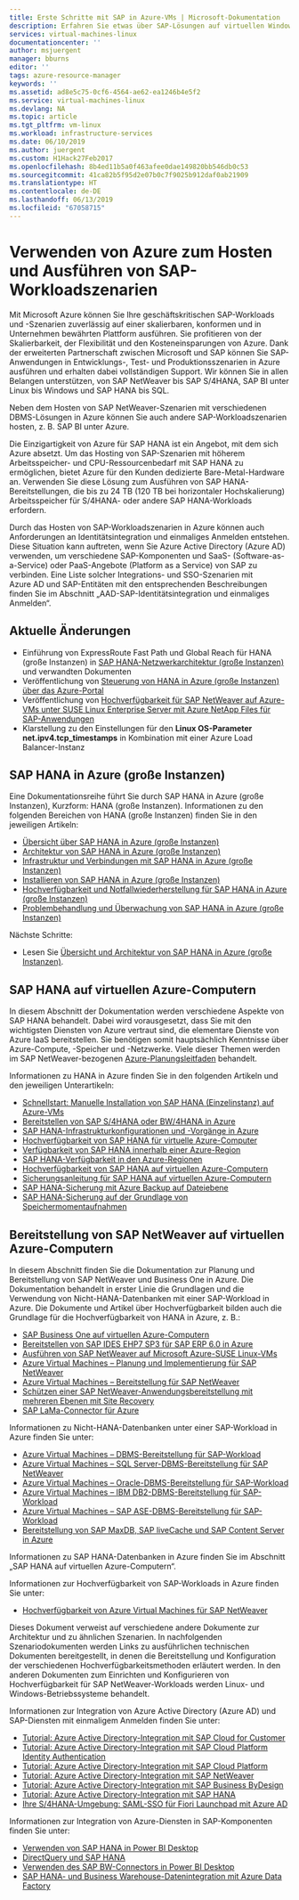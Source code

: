 ```yaml
---
title: Erste Schritte mit SAP in Azure-VMs | Microsoft-Dokumentation
description: Erfahren Sie etwas über SAP-Lösungen auf virtuellen Windows-Computern in Microsoft Azure.
services: virtual-machines-linux
documentationcenter: ''
author: msjuergent
manager: bburns
editor: ''
tags: azure-resource-manager
keywords: ''
ms.assetid: ad8e5c75-0cf6-4564-ae62-ea1246b4e5f2
ms.service: virtual-machines-linux
ms.devlang: NA
ms.topic: article
ms.tgt_pltfrm: vm-linux
ms.workload: infrastructure-services
ms.date: 06/10/2019
ms.author: juergent
ms.custom: H1Hack27Feb2017
ms.openlocfilehash: 8b4ed11b5a0f463afee0dae149820bb546db0c53
ms.sourcegitcommit: 41ca82b5f95d2e07b0c7f9025b912daf0ab21909
ms.translationtype: HT
ms.contentlocale: de-DE
ms.lasthandoff: 06/13/2019
ms.locfileid: "67058715"
---
```

# <a name="use-azure-to-host-and-run-sap-workload-scenarios"></a>Verwenden von Azure zum Hosten und Ausführen von SAP-Workloadszenarien

Mit Microsoft Azure können Sie Ihre geschäftskritischen SAP-Workloads und -Szenarien zuverlässig auf einer skalierbaren, konformen und in Unternehmen bewährten Plattform ausführen. Sie profitieren von der Skalierbarkeit, der Flexibilität und den Kosteneinsparungen von Azure. Dank der erweiterten Partnerschaft zwischen Microsoft und SAP können Sie SAP-Anwendungen in Entwicklungs-, Test- und Produktionsszenarien in Azure ausführen und erhalten dabei vollständigen Support. Wir können Sie in allen Belangen unterstützen, von SAP NetWeaver bis SAP S/4HANA, SAP BI unter Linux bis Windows und SAP HANA bis SQL.

Neben dem Hosten von SAP NetWeaver-Szenarien mit verschiedenen DBMS-Lösungen in Azure können Sie auch andere SAP-Workloadszenarien hosten, z. B. SAP BI unter Azure. 

Die Einzigartigkeit von Azure für SAP HANA ist ein Angebot, mit dem sich Azure absetzt. Um das Hosting von SAP-Szenarien mit höherem Arbeitsspeicher- und CPU-Ressourcenbedarf mit SAP HANA zu ermöglichen, bietet Azure für den Kunden dedizierte Bare-Metal-Hardware an. Verwenden Sie diese Lösung zum Ausführen von SAP HANA-Bereitstellungen, die bis zu 24 TB (120 TB bei horizontaler Hochskalierung) Arbeitsspeicher für S/4HANA- oder andere SAP HANA-Workloads erfordern. 

Durch das Hosten von SAP-Workloadszenarien in Azure können auch Anforderungen an Identitätsintegration und einmaliges Anmelden entstehen. Diese Situation kann auftreten, wenn Sie Azure Active Directory (Azure AD) verwenden, um verschiedene SAP-Komponenten und SaaS- (Software-as-a-Service) oder PaaS-Angebote (Platform as a Service) von SAP zu verbinden. Eine Liste solcher Integrations- und SSO-Szenarien mit Azure AD und SAP-Entitäten mit den entsprechenden Beschreibungen finden Sie im Abschnitt „AAD-SAP-Identitätsintegration und einmaliges Anmelden“.

## <a name="latest-changes"></a>Aktuelle Änderungen

- Einführung von ExpressRoute Fast Path und Global Reach für HANA (große Instanzen) in [SAP HANA-Netzwerkarchitektur (große Instanzen)](https://docs.microsoft.com/azure/virtual-machines/workloads/sap/hana-network-architecture) und verwandten Dokumenten
- Veröffentlichung von [Steuerung von HANA in Azure (große Instanzen) über das Azure-Portal](hana-li-portal.md)
- Veröffentlichung von [Hochverfügbarkeit für SAP NetWeaver auf Azure-VMs unter SUSE Linux Enterprise Server mit Azure NetApp Files für SAP-Anwendungen](high-availability-guide-suse-netapp-files.md)
- Klarstellung zu den Einstellungen für den **Linux OS-Parameter net.ipv4.tcp_timestamps** in Kombination mit einer Azure Load Balancer-Instanz






## <a name="sap-hana-on-azure-large-instances"></a>SAP HANA in Azure (große Instanzen)

Eine Dokumentationsreihe führt Sie durch SAP HANA in Azure (große Instanzen), Kurzform: HANA (große Instanzen). Informationen zu den folgenden Bereichen von HANA (große Instanzen) finden Sie in den jeweiligen Artikeln:

- [Übersicht über SAP HANA in Azure (große Instanzen)](https://docs.microsoft.com/azure/virtual-machines/workloads/sap/hana-overview-architecture)
- [Architektur von SAP HANA in Azure (große Instanzen)](https://docs.microsoft.com/azure/virtual-machines/workloads/sap/hana-architecture)
- [Infrastruktur und Verbindungen mit SAP HANA in Azure (große Instanzen)](https://docs.microsoft.com/azure/virtual-machines/workloads/sap/hana-overview-infrastructure-connectivity)
- [Installieren von SAP HANA in Azure (große Instanzen)](https://docs.microsoft.com/azure/virtual-machines/workloads/sap/hana-installation)
- [Hochverfügbarkeit und Notfallwiederherstellung für SAP HANA in Azure (große Instanzen)](https://docs.microsoft.com/azure/virtual-machines/workloads/sap/hana-overview-high-availability-disaster-recovery)
- [Problembehandlung und Überwachung von SAP HANA in Azure (große Instanzen)](https://docs.microsoft.com/azure/virtual-machines/workloads/sap/troubleshooting-monitoring)

Nächste Schritte:

- Lesen Sie [Übersicht und Architektur von SAP HANA in Azure (große Instanzen)](https://docs.microsoft.com/azure/virtual-machines/workloads/sap/hana-overview-architecture).



## <a name="sap-hana-on-azure-virtual-machines"></a>SAP HANA auf virtuellen Azure-Computern
In diesem Abschnitt der Dokumentation werden verschiedene Aspekte von SAP HANA behandelt. Dabei wird vorausgesetzt, dass Sie mit den wichtigsten Diensten von Azure vertraut sind, die elementare Dienste von Azure IaaS bereitstellen. Sie benötigen somit hauptsächlich Kenntnisse über Azure-Compute, -Speicher und -Netzwerke. Viele dieser Themen werden im SAP NetWeaver-bezogenen [Azure-Planungsleitfaden](https://docs.microsoft.com/azure/virtual-machines/workloads/sap/planning-guide) behandelt. 

Informationen zu HANA in Azure finden Sie in den folgenden Artikeln und den jeweiligen Unterartikeln:

- [Schnellstart: Manuelle Installation von SAP HANA (Einzelinstanz) auf Azure-VMs](https://docs.microsoft.com/azure/virtual-machines/workloads/sap/hana-get-started)
- [Bereitstellen von SAP S/4HANA oder BW/4HANA in Azure](https://docs.microsoft.com/azure/virtual-machines/workloads/sap/cal-s4h)
- [SAP HANA-Infrastrukturkonfigurationen und -Vorgänge in Azure](https://docs.microsoft.com/azure/virtual-machines/workloads/sap/hana-vm-operations)
- [Hochverfügbarkeit von SAP HANA für virtuelle Azure-Computer](https://docs.microsoft.com/azure/virtual-machines/workloads/sap/sap-hana-availability-overview)
- [Verfügbarkeit von SAP HANA innerhalb einer Azure-Region](https://docs.microsoft.com/azure/virtual-machines/workloads/sap/sap-hana-availability-one-region)
- [SAP HANA-Verfügbarkeit in den Azure-Regionen](https://docs.microsoft.com/azure/virtual-machines/workloads/sap/sap-hana-availability-across-regions)
- [Hochverfügbarkeit von SAP HANA auf virtuellen Azure-Computern](https://docs.microsoft.com/azure/virtual-machines/workloads/sap/sap-hana-high-availability)
- [Sicherungsanleitung für SAP HANA auf virtuellen Azure-Computern](https://docs.microsoft.com/azure/virtual-machines/workloads/sap/sap-hana-backup-guide)
- [SAP HANA-Sicherung mit Azure Backup auf Dateiebene](https://docs.microsoft.com/azure/virtual-machines/workloads/sap/sap-hana-backup-file-level)
- [SAP HANA-Sicherung auf der Grundlage von Speichermomentaufnahmen](https://docs.microsoft.com/azure/virtual-machines/workloads/sap/sap-hana-backup-storage-snapshots)

 

## <a name="sap-netweaver-deployed-on-azure-virtual-machines"></a>Bereitstellung von SAP NetWeaver auf virtuellen Azure-Computern
In diesem Abschnitt finden Sie die Dokumentation zur Planung und Bereitstellung von SAP NetWeaver und Business One in Azure. Die Dokumentation behandelt in erster Linie die Grundlagen und die Verwendung von Nicht-HANA-Datenbanken mit einer SAP-Workload in Azure. Die Dokumente und Artikel über Hochverfügbarkeit bilden auch die Grundlage für die Hochverfügbarkeit von HANA in Azure, z. B.:

- [SAP Business One auf virtuellen Azure-Computern](https://docs.microsoft.com/azure/virtual-machines/workloads/sap/business-one-azure)
- [Bereitstellen von SAP IDES EHP7 SP3 für SAP ERP 6.0 in Azure](https://docs.microsoft.com/azure/virtual-machines/workloads/sap/cal-ides-erp6-erp7-sp3-sql)
- [Ausführen von SAP NetWeaver auf Microsoft Azure-SUSE Linux-VMs](https://docs.microsoft.com/azure/virtual-machines/workloads/sap/suse-quickstart)
- [Azure Virtual Machines – Planung und Implementierung für SAP NetWeaver](https://docs.microsoft.com/azure/virtual-machines/workloads/sap/planning-guide)
- [Azure Virtual Machines – Bereitstellung für SAP NetWeaver](https://docs.microsoft.com/azure/virtual-machines/workloads/sap/deployment-guide)
- [Schützen einer SAP NetWeaver-Anwendungsbereitstellung mit mehreren Ebenen mit Site Recovery](https://docs.microsoft.com/azure/site-recovery/site-recovery-sap)
- [SAP LaMa-Connector für Azure](https://docs.microsoft.com/azure/virtual-machines/workloads/sap/lama-installation)

Informationen zu Nicht-HANA-Datenbanken unter einer SAP-Workload in Azure finden Sie unter:

- [Azure Virtual Machines – DBMS-Bereitstellung für SAP-Workload](https://docs.microsoft.com/azure/virtual-machines/workloads/sap/dbms_guide_general)
- [Azure Virtual Machines – SQL Server-DBMS-Bereitstellung für SAP NetWeaver](https://docs.microsoft.com/azure/virtual-machines/workloads/sap/dbms_guide_sqlserver)
- [Azure Virtual Machines – Oracle-DBMS-Bereitstellung für SAP-Workload](https://docs.microsoft.com/azure/virtual-machines/workloads/sap/dbms_guide_oracle)
- [Azure Virtual Machines – IBM DB2-DBMS-Bereitstellung für SAP-Workload](https://docs.microsoft.com/azure/virtual-machines/workloads/sap/dbms_guide_ibm)
- [Azure Virtual Machines – SAP ASE-DBMS-Bereitstellung für SAP-Workload](https://docs.microsoft.com/azure/virtual-machines/workloads/sap/dbms_guide_sapase)
- [Bereitstellung von SAP MaxDB, SAP liveCache und SAP Content Server in Azure](https://docs.microsoft.com/azure/virtual-machines/workloads/sap/dbms_guide_maxdb)

Informationen zu SAP HANA-Datenbanken in Azure finden Sie im Abschnitt „SAP HANA auf virtuellen Azure-Computern“.

Informationen zur Hochverfügbarkeit von SAP-Workloads in Azure finden Sie unter:

- [Hochverfügbarkeit von Azure Virtual Machines für SAP NetWeaver](https://docs.microsoft.com/azure/virtual-machines/workloads/sap/sap-high-availability-guide-start)

Dieses Dokument verweist auf verschiedene andere Dokumente zur Architektur und zu ähnlichen Szenarien. In nachfolgenden Szenariodokumenten werden Links zu ausführlichen technischen Dokumenten bereitgestellt, in denen die Bereitstellung und Konfiguration der verschiedenen Hochverfügbarkeitsmethoden erläutert werden. In den anderen Dokumenten zum Einrichten und Konfigurieren von Hochverfügbarkeit für SAP NetWeaver-Workloads werden Linux- und Windows-Betriebssysteme behandelt.


Informationen zur Integration von Azure Active Directory (Azure AD) und SAP-Diensten mit einmaligem Anmelden finden Sie unter:

- [Tutorial: Azure Active Directory-Integration mit SAP Cloud for Customer](https://docs.microsoft.com/azure/active-directory/saas-apps/sap-customer-cloud-tutorial?toc=%2fazure%2fvirtual-machines%2fworkloads%2fsap%2ftoc.json)
- [Tutorial: Azure Active Directory-Integration mit SAP Cloud Platform Identity Authentication](https://docs.microsoft.com/azure/active-directory/saas-apps/sap-hana-cloud-platform-identity-authentication-tutorial?toc=%2fazure%2fvirtual-machines%2fworkloads%2fsap%2ftoc.json)
- [Tutorial: Azure Active Directory-Integration mit SAP Cloud Platform](https://docs.microsoft.com/azure/active-directory/saas-apps/sap-hana-cloud-platform-tutorial?toc=%2fazure%2fvirtual-machines%2fworkloads%2fsap%2ftoc.json)
- [Tutorial: Azure Active Directory-Integration mit SAP NetWeaver](https://docs.microsoft.com/azure/active-directory/saas-apps/sap-netweaver-tutorial?toc=%2fazure%2fvirtual-machines%2fworkloads%2fsap%2ftoc.json)
- [Tutorial: Azure Active Directory-Integration mit SAP Business ByDesign](https://docs.microsoft.com/azure/active-directory/saas-apps/sapbusinessbydesign-tutorial?toc=%2fazure%2fvirtual-machines%2fworkloads%2fsap%2ftoc.json)
- [Tutorial: Azure Active Directory-Integration mit SAP HANA](https://docs.microsoft.com/azure/active-directory/saas-apps/saphana-tutorial?toc=%2fazure%2fvirtual-machines%2fworkloads%2fsap%2ftoc.json)
- [Ihre S/4HANA-Umgebung: SAML-SSO für Fiori Launchpad mit Azure AD](https://blogs.sap.com/2017/02/20/your-s4hana-environment-part-7-fiori-launchpad-saml-single-sing-on-with-azure-ad/)

Informationen zur Integration von Azure-Diensten in SAP-Komponenten finden Sie unter:

- [Verwenden von SAP HANA in Power BI Desktop](https://docs.microsoft.com/power-bi/desktop-sap-hana)
- [DirectQuery und SAP HANA](https://docs.microsoft.com/power-bi/desktop-directquery-sap-hana)
- [Verwenden des SAP BW-Connectors in Power BI Desktop](https://docs.microsoft.com/power-bi/desktop-sap-bw-connector) 
- [SAP HANA- und Business Warehouse-Datenintegration mit Azure Data Factory](https://azure.microsoft.com/blog/azure-data-factory-offer-sap-hana-and-business-warehouse-data-integration)




